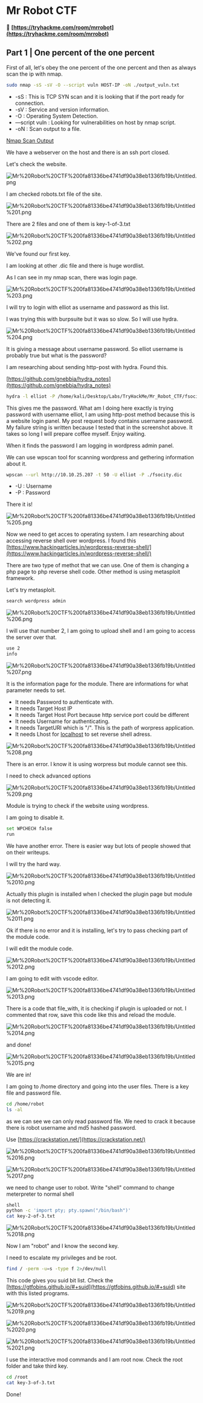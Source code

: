 # Mr Robot CTF

📡 **[https://tryhackme.com/room/mrrobot](https://tryhackme.com/room/mrrobot)**

## Part 1 | One percent of the one percent

First of all, let's obey the one percent of the one percent and then as always scan the ip with nmap.

```bash
sudo nmap -sS -sV -O --script vuln HOST-IP -oN ./output_vuln.txt
```

- -sS : This is TCP SYN scan and it is looking that if the port ready for connection.
- -sV : Service and version information.
- -O : Operating System Detection.
- —script vuln : Looking for vulnerabilities on host by nmap script.
- -oN : Scan output to a file.

[Nmap Scan Output](Mr%20Robot%20CTF%200fa81336be4741df90a38eb1336fb19b/Nmap%20Scan%20Output%2038bf357171f348b986c5bca710bd0891.md)

We have a webserver on the host and there is an ssh port closed.

Let's check the website.

![Mr%20Robot%20CTF%200fa81336be4741df90a38eb1336fb19b/Untitled.png](Mr%20Robot%20CTF%200fa81336be4741df90a38eb1336fb19b/Untitled.png)

I am checked robots.txt file of the site.

![Mr%20Robot%20CTF%200fa81336be4741df90a38eb1336fb19b/Untitled%201.png](Mr%20Robot%20CTF%200fa81336be4741df90a38eb1336fb19b/Untitled%201.png)

There are 2 files and one of them is key-1-of-3.txt

![Mr%20Robot%20CTF%200fa81336be4741df90a38eb1336fb19b/Untitled%202.png](Mr%20Robot%20CTF%200fa81336be4741df90a38eb1336fb19b/Untitled%202.png)

We've found our first key.

I am looking at other .dic file and there is huge wordlist.

As I can see in my nmap scan, there was login page.

![Mr%20Robot%20CTF%200fa81336be4741df90a38eb1336fb19b/Untitled%203.png](Mr%20Robot%20CTF%200fa81336be4741df90a38eb1336fb19b/Untitled%203.png)

I will try to login with elliot as username and password as this list.

I was trying this with burpsuite but it was so slow. So I will use hydra.

![Mr%20Robot%20CTF%200fa81336be4741df90a38eb1336fb19b/Untitled%204.png](Mr%20Robot%20CTF%200fa81336be4741df90a38eb1336fb19b/Untitled%204.png)

It is giving a message about username password. So elliot username is probably true but what is the password? 

I am researching about sending http-post with hydra. Found this.

[https://github.com/gnebbia/hydra_notes](https://github.com/gnebbia/hydra_notes)

```bash
hydra -l elliot -P /home/kali/Desktop/Labs/TryHackMe/Mr_Robot_CTF/fsocity.dic 10.10.95.108 http-post-form "/wp-login/:log=^USER^&pwd=^PASS^:F=The password you entered for the username"
```

This gives me the password. What am I doing here exactly is trying password with username elliot, I am using http-post method because this is a website login panel. My post request body contains username password. My failure string is written because I tested that in the screenshot above. It takes so long I will prepare coffee myself. Enjoy waiting.

When it finds the password I am logging in wordpress admin panel. 

We can use wpscan tool for scanning wordpress and gethering information about it.

```bash
wpscan --url http://10.10.25.207 -t 50 -U elliot -P ./fsocity.dic
```

- -U : Username
- -P : Password

There it is!

![Mr%20Robot%20CTF%200fa81336be4741df90a38eb1336fb19b/Untitled%205.png](Mr%20Robot%20CTF%200fa81336be4741df90a38eb1336fb19b/Untitled%205.png)

Now we need to get acces to operating system. I am researching about accessing reverse shell over wordpress. I found this [https://www.hackingarticles.in/wordpress-reverse-shell/](https://www.hackingarticles.in/wordpress-reverse-shell/)

There are two type of methot that we can use. One of them is changing a php page to php reverse shell code. Other method is using metasploit framework.

Let's try metasploit.

```bash
search wordpress admin
```

![Mr%20Robot%20CTF%200fa81336be4741df90a38eb1336fb19b/Untitled%206.png](Mr%20Robot%20CTF%200fa81336be4741df90a38eb1336fb19b/Untitled%206.png)

I will use that number 2, I am going to upload shell and I am going to access the server over that.

```bash
use 2
info
```

![Mr%20Robot%20CTF%200fa81336be4741df90a38eb1336fb19b/Untitled%207.png](Mr%20Robot%20CTF%200fa81336be4741df90a38eb1336fb19b/Untitled%207.png)

It is the information page for the module. There are informations for what parameter needs to set. 

- It needs Password to authenticate with.
- It needs Target Host IP
- It needs Target Host Port because http service port could be different
- It needs Username for authenticating.
- It needs TargetURI which is "/". This is the path of worpress application.
- It needs Lhost for [localhost](http://localhost) to set reverse shell adress.

![Mr%20Robot%20CTF%200fa81336be4741df90a38eb1336fb19b/Untitled%208.png](Mr%20Robot%20CTF%200fa81336be4741df90a38eb1336fb19b/Untitled%208.png)

There is an error. I know it is using worpress but module cannot see this.

I need to check advanced options

![Mr%20Robot%20CTF%200fa81336be4741df90a38eb1336fb19b/Untitled%209.png](Mr%20Robot%20CTF%200fa81336be4741df90a38eb1336fb19b/Untitled%209.png)

Module is trying to check if the website using wordpress.

I am going to disable it.

```bash
set WPCHECH false
run
```

We have another error. There is easier way but lots of people showed that on their writeups.

I will try the hard way.

![Mr%20Robot%20CTF%200fa81336be4741df90a38eb1336fb19b/Untitled%2010.png](Mr%20Robot%20CTF%200fa81336be4741df90a38eb1336fb19b/Untitled%2010.png)

Actually this plugin is installed when I checked the plugin page but module is not detecting it.

![Mr%20Robot%20CTF%200fa81336be4741df90a38eb1336fb19b/Untitled%2011.png](Mr%20Robot%20CTF%200fa81336be4741df90a38eb1336fb19b/Untitled%2011.png)

Ok if there is no error and it is installing, let's try to pass checking part of the module code.

I will edit the module code.

![Mr%20Robot%20CTF%200fa81336be4741df90a38eb1336fb19b/Untitled%2012.png](Mr%20Robot%20CTF%200fa81336be4741df90a38eb1336fb19b/Untitled%2012.png)

I am going to edit with vscode editor. 

![Mr%20Robot%20CTF%200fa81336be4741df90a38eb1336fb19b/Untitled%2013.png](Mr%20Robot%20CTF%200fa81336be4741df90a38eb1336fb19b/Untitled%2013.png)

There is a code that file_with, it is checking if plugin is uploaded or not. I commented that row, save this code like this and reload the module.

![Mr%20Robot%20CTF%200fa81336be4741df90a38eb1336fb19b/Untitled%2014.png](Mr%20Robot%20CTF%200fa81336be4741df90a38eb1336fb19b/Untitled%2014.png)

and done!

![Mr%20Robot%20CTF%200fa81336be4741df90a38eb1336fb19b/Untitled%2015.png](Mr%20Robot%20CTF%200fa81336be4741df90a38eb1336fb19b/Untitled%2015.png)

We are in! 

I am going to /home directory and going into the user files. There is a key file and password file.

```bash
cd /home/robot
ls -al
```

as we can see we can only read password file. We need to crack it because there is robot username and md5 hashed password.

Use [https://crackstation.net/](https://crackstation.net/)

![Mr%20Robot%20CTF%200fa81336be4741df90a38eb1336fb19b/Untitled%2016.png](Mr%20Robot%20CTF%200fa81336be4741df90a38eb1336fb19b/Untitled%2016.png)

![Mr%20Robot%20CTF%200fa81336be4741df90a38eb1336fb19b/Untitled%2017.png](Mr%20Robot%20CTF%200fa81336be4741df90a38eb1336fb19b/Untitled%2017.png)

we need to change user to robot. Write "shell" command to change meterpreter to normal shell

```bash
shell
python -c 'import pty; pty.spawn("/bin/bash")'
cat key-2-of-3.txt
```

![Mr%20Robot%20CTF%200fa81336be4741df90a38eb1336fb19b/Untitled%2018.png](Mr%20Robot%20CTF%200fa81336be4741df90a38eb1336fb19b/Untitled%2018.png)

Now I am "robot" and I know the second key.

I need to escalate my privileges and be root.

```bash
find / -perm -u=s -type f 2>/dev/null
```

This code gives you suid bit list. Check the [https://gtfobins.github.io/#+suid](https://gtfobins.github.io/#+suid) site with this listed programs.

![Mr%20Robot%20CTF%200fa81336be4741df90a38eb1336fb19b/Untitled%2019.png](Mr%20Robot%20CTF%200fa81336be4741df90a38eb1336fb19b/Untitled%2019.png)

![Mr%20Robot%20CTF%200fa81336be4741df90a38eb1336fb19b/Untitled%2020.png](Mr%20Robot%20CTF%200fa81336be4741df90a38eb1336fb19b/Untitled%2020.png)

![Mr%20Robot%20CTF%200fa81336be4741df90a38eb1336fb19b/Untitled%2021.png](Mr%20Robot%20CTF%200fa81336be4741df90a38eb1336fb19b/Untitled%2021.png)

I use the interactive mod commands and I am root now. Check the root folder and take third key.

```bash
cd /root
cat key-3-of-3.txt
```

Done!